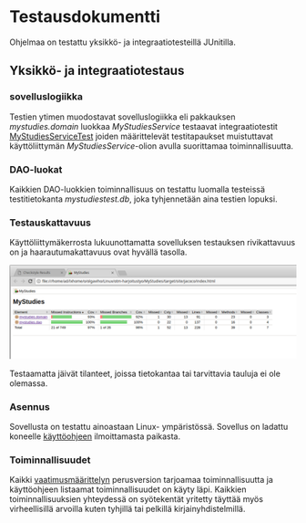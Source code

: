 # Testausdokumentti

Ohjelmaa on testattu yksikkö- ja integraatiotesteillä JUnitilla.

## Yksikkö- ja integraatiotestaus

### sovelluslogiikka

Testien ytimen muodostavat sovelluslogiikka eli pakkauksen _mystudies.domain_ luokkaa _MyStudiesService_ testaavat integraatiotestit [MyStudiesServiceTest](https://github.com/olgaviho/otm-harjoitustyo/blob/master/MyStudies/src/test/java/domain/MyStudiesServiceTest.java) joiden määrittelevät testitapaukset muistuttavat käyttöliittymän _MyStudiesService_-olion avulla suorittamaa toiminnallisuutta.

### DAO-luokat

Kaikkien DAO-luokkien toiminnallisuus on testattu luomalla testeissä testitietokanta _mystudiestest.db_, joka tyhjennetään aina testien lopuksi.

### Testauskattavuus

Käyttöliittymäkerrosta lukuunottamatta sovelluksen testauksen rivikattavuus on ja haarautumakattavuus ovat hyvällä tasolla.

![alt text](https://github.com/olgaviho/otm-harjoitustyo/blob/master/dokumentointi/Kuvat/testikattavuus2.png)

Testaamatta jäivät tilanteet, joissa tietokantaa tai tarvittavia tauluja ei ole olemassa.

### Asennus

Sovellusta on testattu ainoastaan Linux- ympäristössä. Sovellus on ladattu koneelle [käyttöohjeen](https://github.com/olgaviho/otm-harjoitustyo/blob/master/dokumentointi/kaytto-ohje.md) ilmoittamasta paikasta.

### Toiminnallisuudet

Kaikki [vaatimusmäärittelyn](https://github.com/olgaviho/otm-harjoitustyo/blob/master/dokumentointi/vaatimusmaarittelu.md) perusversion tarjoamaa toiminnallisuutta ja käyttöohjeen listaamat toiminnallisuudet on käyty läpi. Kaikkien toiminnallisuuksien yhteydessä on syötekentät yritetty täyttää myös virheellisillä arvoilla kuten tyhjillä tai pelkillä kirjainyhdistelmillä.
